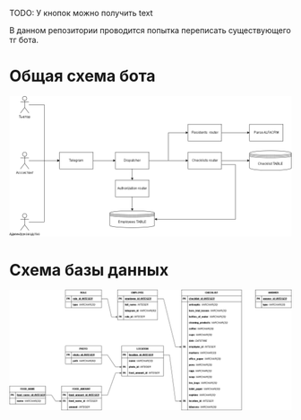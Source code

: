 TODO: У кнопок можно получить text

В данном репозитории проводится попытка переписать существующего тг бота.

# Общая схема бота
![Общая схема бота](/docs/KO_bot-Preview.drawio.png)

# Схема базы данных
![Схема базы данных](/docs/KO_bot-DB.drawio.png)